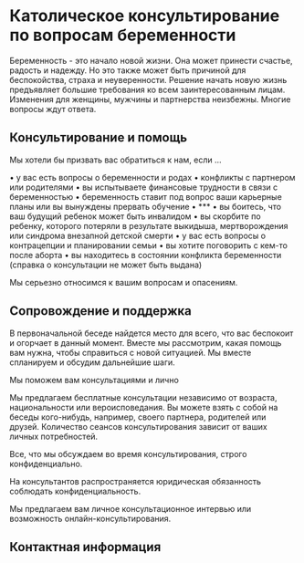 # Католическое консультирование по вопросам беременности


Беременность - это начало новой жизни. Она может принести счастье, радость и надежду. Но это также может быть причиной для беспокойства, страха и неуверенности. Решение начать новую жизнь предъявляет большие требования ко всем заинтересованным лицам. 
Изменения для женщины, мужчины и партнерства неизбежны. Многие вопросы ждут ответа.

## Консультирование и помощь

Мы хотели бы призвать вас обратиться к нам, если ...

• у вас есть вопросы о беременности и родах
• конфликты с партнером или родителями
• вы испытываете финансовые трудности в связи с беременностью
• беременность ставит под вопрос ваши карьерные планы или вы вынуждены прервать обучение
• ***
• вы боитесь, что ваш будущий ребенок может быть инвалидом
• вы скорбите по ребенку, которого потеряли в результате выкидыша, мертворождения или синдрома внезапной детской смерти 
• у вас есть вопросы о контрацепции и планировании семьи
• вы хотите поговорить с кем-то после аборта
• вы находитесь в состоянии конфликта беременности (справка о консультации не может быть выдана)

Мы серьезно относимся к вашим вопросам и опасениям.

## Сопровождение и поддержка

В первоначальной беседе найдется место для всего, что вас беспокоит и огорчает в данный момент. Вместе мы рассмотрим, какая помощь вам нужна, чтобы справиться с новой ситуацией. Мы вместе спланируем и обсудим дальнейшие шаги.

Мы поможем вам консультациями и лично

Мы предлагаем бесплатные консультации независимо от возраста, национальности или вероисповедания. Вы можете взять с собой на беседы кого-нибудь, например, своего партнера, родителей или друзей. Количество сеансов консультирования зависит от ваших личных потребностей.

Все, что мы обсуждаем во время консультирования, строго конфиденциально.

На консультантов распространяется юридическая обязанность соблюдать конфиденциальность.

Мы предлагаем вам личное консультационное интервью или возможность онлайн-консультирования.

## Контактная информация